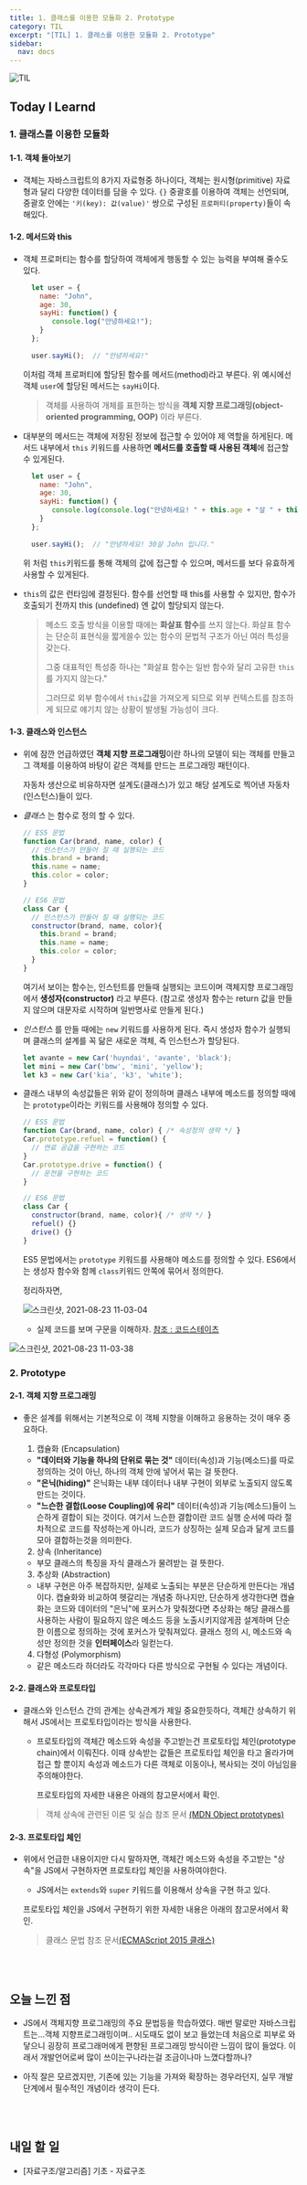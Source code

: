 ```yaml
---
title: 1. 클래스를 이용한 모듈화 2. Prototype
category: TIL
excerpt: "[TIL] 1. 클래스를 이용한 모듈화 2. Prototype"
sidebar:
  nav: docs
---
```


![TIL](https://user-images.githubusercontent.com/83164003/127775612-7464075f-89e7-478e-82ee-dc1c2710a125.jpeg)
## Today I Learnd
### 1. 클래스를 이용한 모듈화

#### 1-1. 객체 돌아보기
- 객체는 자바스크립트의 8가지 자료형중 하나이다, 객체는 원시형(primitive) 자료형과 달리 다양한 데이터를 담을 수 있다. ```{}``` 중괄호를 이용하여 객체는 선언되며, 중괄호 안에는 ```'키(key): 값(value)'``` 쌍으로 구성된 ```프로퍼티(property)```들이 속해있다.

 
#### 1-2. 메서드와 this

- 객체 프로퍼티는 함수를 할당하여 객체에게 행동할 수 있는 능력을 부여해 줄수도 있다. 

  ```javascript
	let user = {
	  name: "John",
      age: 30, 
      sayHi: function() {
		 console.log("안녕하세요!");
	  }
	};
	
	user.sayHi();  // "안녕하세요!"
	```

  이처럼 객체 프로퍼티에 할당된 함수를 메서드(method)라고 부른다. 위 예시에선 객체 ```user```에 할당된 메서드는 ```sayHi```이다.
	
  > 객체를 사용하여 개체를 표한하는 방식을  **객체 지향 프로그래밍(object-oriented programming, OOP)** 이라 부른다.
	

- 대부분의 메서드는 객체에 저장된 정보에 접근할 수 있어야 제 역할을 하게된다. 메서드 내부에서 ```this``` 키워드를 사용하면 **메서드를 호출할 때 사용된 객체**에 접근할 수 있게된다.

  ```javascript
	let user = {
	  name: "John",
      age: 30, 
      sayHi: function() {
		 console.log(console.log("안녕하세요! " + this.age + "살 " + this.name + " 입니다.");
	  }
	};
	
	user.sayHi();  // "안녕하세요! 30살 John 입니다."
	```

  위 처럼 ```this```키워드를 통해 객체의 값에 접근할 수 있으며, 메서드를 보다 유효하게 사용할 수 있게된다.

- ```this```의 값은 런타임에 결정된다. 함수를 선언할 때 this를 사용할 수 있지만, 함수가 호출되기 전까지 this (undefined) 엔 값이 할당되지 않는다. 

  > 메소드 호출 방식을 이용할 때에는 **화살표 함수**를 쓰지 않는다.  화살표 함수는 단순히 표현식을 짧게쓸수 있는 함수의 문법적 구조가 아닌 여러 특성을 갖는다. 
  > 
  > 그중 대표적인 특성중 하나는 "화살표 함수는 일반 함수와 달리 고유한 ```this```를 가지지 않는다."
  >
  > 그러므로 외부 함수에서 ```this```값을 가져오게 되므로 외부 컨텍스트를 참조하게 되므로 얘기치 않는 상황이 발생될 가능성이 크다.

#### 1-3. 클래스와 인스턴스
- 위에 잠깐 언급하였던 **객체 지향 프로그래밍**이란 하나의 모델이 되는 객체를 만들고 그 객체를 이용하여 바탕이 같은 객체를 만드는 프로그래밍 패턴이다.

  자동차 생산으로 비유하자면 설계도(클래스)가 있고 해당 설계도로 찍어낸 자동차(인스턴스)들이 있다.

- *클래스* 는 함수로 정의 할 수 있다.

  ```javascript
  // ES5 문법
  function Car(brand, name, color) {
    // 인스턴스가 만들어 질 때 실행되는 코드
    this.brand = brand;
    this.name = name;
    this.color = color;
  } 

  // ES6 문법
  class Car {
    // 인스턴스가 만들어 질 때 실행되는 코드
    constructor(brand, name, color){
      this.brand = brand;
      this.name = name;
      this.color = color;
    }
  } 
	```

  여기서 보이는 함수는, 인스턴트를 만들때 실행되는 코드이며 객체지향 프로그래밍에서 **생성자(constructor)** 라고 부른다.  (참고로 생성자 함수는 return 값을 만들지 않으며 대문자로 시작하며 일반명사로 만들게 된다.)
	
- *인스턴스* 를 만들 때에는 ```new``` 키워드를 사용하게 된다.  즉시 생성자 함수가 실행되며 클래스의 설계를 꼭 닮은 새로운 객체, 즉 인스턴스가 할당된다.
	
	 ```javascript
	let avante = new Car('huyndai', 'avante', 'black');
	let mini = new Car('bmw', 'mini', 'yellow');
	let k3 = new Car('kia', 'k3', 'white');
	```

- 클래스 내부의 속성값들은 위와 같이 정의하며 클래스 내부에 메소드를 정의할 때에는 ```prototype```이라는 키워드를 사용해야 정의할 수 있다.

  ```javascript
  // ES5 문법
  function Car(brand, name, color) { /* 속성정의 생략 */ }
  Car.prototype.refuel = function() {
    // 연료 공급을 구현하는 코드
  }
  Car.prototype.drive = function() {
    // 운전을 구현하는 코드
  }

  // ES6 문법
  class Car {
    constructor(brand, name, color){ /* 생략 */ }
    refuel() {}
    drive() {}
  } 
	```
	
  ES5 문법에서는 ```prototype``` 키워드를 사용해야 메소드를 정의할 수 있다. ES6에서는 생성자 함수와 함께 ```class```키워드 안쪽에 묶어서 정의한다.

  정리하자면, 
	
	![스크린샷, 2021-08-23 11-03-04](https://user-images.githubusercontent.com/83164003/130380195-319695a0-d23c-458e-a4db-506e7b10d1fe.png)
	
	- 실제 코드를 보며 구문을 이해하자. <a href="https://www.codestates.com/?utm_source=Google_SA&utm_medium=cpc&utm_campaign=SEB&utm_term=%EC%BD%94%EB%93%9C%EC%8A%A4%ED%85%8C%EC%9D%B4%EC%B8%A0&gclid=CjwKCAjw64eJBhAGEiwABr9o2PEyspbJzjjln-q2ObNUFlmaH5vsGQgPDLGaGZuwoPGxtBMGdQ-A3BoCah8QAvD_BwE" target="_blank"> 참조 : 코드스테이츠 </a>
																
![스크린샷, 2021-08-23 11-03-38](https://user-images.githubusercontent.com/83164003/130380257-3118e1e4-0229-4581-bde4-182f0b1e58d4.png)

	
	
### 2. Prototype
#### 2-1. 객체 지향 프로그래밍
- 좋은 설계를 위해서는 기본적으로 이 객체 지향을 이해하고 응용하는 것이 매우 중요하다. 

  1. 캡슐화 (Encapsulation)
    - **"데이터와 기능을 하나의 단위로 묶는 것"**  데이터(속성)과 기능(메소드)를 따로 정의하는 것이 아닌, 하나의 객체 안에 넣어서 묶는 걸 뜻한다.
    - **"은닉(hiding)"** 은닉화는 내부 데이터나 내부 구현이 외부로 노출되지 않도록 만드는 것이다. 
    - **"느슨한 결합(Loose Coupling)에 유리"** 데이터(속성)과 기능(메소드)들이 느슨하게 결합이 되는 것이다. 여기서 느슨한 결합이란 코드 실행 순서에 따라 절차적으로 코드를 작성하는게 아니라, 코드가 상징하는 실제 모습과 닮게 코드를 모아 결합하는것을 의미한다.
    
  2. 상속 (Inheritance)
    - 부모 클래스의 특징을 자식 클래스가 물려받는 걸 뜻한다.

  3. 추상화 (Abstraction)
    - 내부 구현은 아주 복잡하지만, 실제로 노출되는 부분은 단순하게 만든다는 개념이다. 
  캡슐화와 비교하여 헷갈리는 개념중 하나지만, 단순하게 생각한다면 캡슐화는 코드와 데이터의 "은닉"에 포커스가 맞춰졌다면 추상화는 해당 클래스를 사용하는 사람이 필요하지 않은 메소드 등을 노출시키지않게끔 설계하며 단순한 이름으로 정의하는 것에 포커스가 맞춰져있다.  클래스 정의 시, 메소드와 속성만 정의한 것을 **인터페이스**라 일컫는다.

  4. 다형성 (Polymorphism)
    - 같은 메소드라 하더라도 각각마다 다른 방식으로 구현될 수 있다는 개념이다.

#### 2-2.  클래스와 프로토타입
- 클래스와 인스턴스 간의 관계는 상속관계가 제일 중요한듯하다,  객체간 상속하기 위해서 JS에서는 프로토타입이라는 방식을 사용한다.

  - 프로토타입의 객체간 메소드와 속성을 주고받는건  프로토타입 체인(prototype chain)에서 이뤄진다. 이때 상속받는 값들은 프로토타입 체인을 타고 올라가며 접근 할 뿐이지 속성과 메소드가 다른 객체로 이동이나, 복사되는 것이 아님임을 주의해야한다.
  

    프로토타입의 자세한 내용은 아래의 참고문서에서 확인.

  > 객체 상속에 관련된 이론 및 실습 참조 문서 <a href="https://developer.mozilla.org/ko/docs/Learn/JavaScript/Objects/Object_prototypes" target="_blank">(MDN Object prototypes)</a>

#### 2-3. 프로토타입 체인
- 위에서 언급한 내용이지만 다시 말하자면, 객체간 메소드와 속성을 주고받는 "상속"을 JS에서 구현하자면 프로토타입 체인을 사용하여야한다.

  - JS에서는 ```extends```와 ```super``` 키워드를 이용해서 상속을 구현 하고 있다.

  프로토타입 체인을 JS에서 구현하기 위한 자세한 내용은 아래의 참고문서에서 확인.
	
  > 클래스 문법 참조 문서<a href="https://developer.mozilla.org/ko/docs/Learn/JavaScript/Objects/Inheritance#ecmascript_2015_%ED%81%B4%EB%9E%98%EC%8A%A4" target="_blank">(ECMAScript 2015 클래스)</a>

<br>
<br>

## 오늘 느낀 점
- JS에서 객체지향 프로그래밍의 주요 문법등을 학습하였다. 매번 말로만 자바스크립트는...객체 지향프로그래밍이며.. 시도때도 없이 보고 들었는데 처음으로 피부로 와닿으니 굉장히 프로그래머에게 편향된 프로그래밍 방식이란 느낌이 많이 들었다. 이래서 개발언어로써 많이 쓰이는구나라는걸 조금이나마 느꼈다할까나?

- 아직 잘은 모르겠지만, 기존에 있는 기능을 가져와 확장하는 경우라던지, 실무 개발단계에서 필수적인 개념이라 생각이 든다.

<br>
<br>

## 내일 할 일
- [자료구조/알고리즘] 기초 - 자료구조
